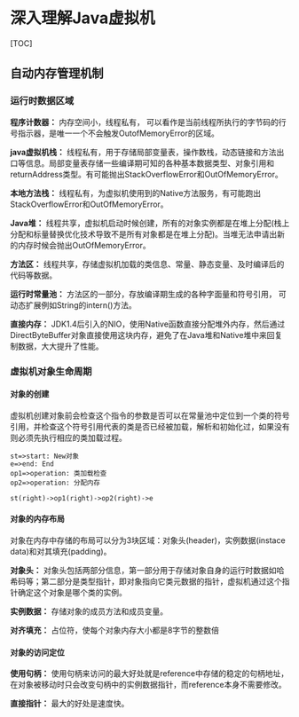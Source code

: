 # 深入理解Java虚拟机

[TOC]



## 自动内存管理机制

### 运行时数据区域

**程序计数器：** 内存空间小，线程私有， 可以看作是当前线程所执行的字节码的行号指示器，是唯一一个不会触发OutofMemoryError的区域。

**java虚拟机栈：** 线程私有，用于存储局部变量表，操作数栈，动态链接和方法出口等信息。局部变量表存储一些编译期可知的各种基本数据类型、对象引用和returnAddress类型。有可能抛出StackOverflowError和OutOfMemoryError。

**本地方法栈：** 线程私有，为虚拟机使用到的Native方法服务，有可能跑出StackOverflowError和OutOfMemoryError。

**Java堆：** 线程共享，虚拟机启动时候创建，所有的对象实例都是在堆上分配(栈上分配和标量替换优化技术导致不是所有对象都是在堆上分配)。当堆无法申请出新的内存时候会抛出OutOfMemoryError。

**方法区：** 线程共享，存储虚拟机加载的类信息、常量、静态变量、及时编译后的代码等数据。

**运行时常量池：** 方法区的一部分，存放编译期生成的各种字面量和符号引用， 可动态扩展例如String的intern()方法。

**直接内存：** JDK1.4后引入的NIO，使用Native函数直接分配堆外内存，然后通过DirectByteBuffer对象直接使用这块内存，避免了在Java堆和Native堆中来回复制数据，大大提升了性能。



### 虚拟机对象生命周期

#### 对象的创建

虚拟机创建对象前会检查这个指令的参数是否可以在常量池中定位到一个类的符号引用，并检查这个符号引用代表的类是否已经被加载，解析和初始化过，如果没有则必须先执行相应的类加载过程。

```flow
st=>start: New对象
e=>end: End
op1=>operation: 类加载检查
op2=>operation: 分配内存

st(right)->op1(right)->op2(right)->e
```

#### 对象的内存布局

对象在内存中存储的布局可以分为3块区域：对象头(header)，实例数据(instace data)和对其填充(padding)。

**对象头：** 对象头包括两部分信息，第一部分用于存储对象自身的运行时数据如哈希码等；第二部分是类型指针，即对象指向它类元数据的指针，虚拟机通过这个指针确定这个对象是哪个类的实例。

**实例数据：** 存储对象的成员方法和成员变量。

**对齐填充：** 占位符，使每个对象内存大小都是8字节的整数倍

#### 对象的访问定位

**使用句柄：** 使用句柄来访问的最大好处就是reference中存储的稳定的句柄地址，在对象被移动时只会改变句柄中的实例数据指针，而reference本身不需要修改。

**直接指针：** 最大的好处是速度快。